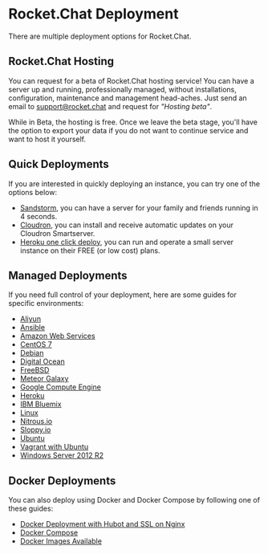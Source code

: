 # Rocket.Chat Deployment

There are multiple deployment options for Rocket.Chat.

## Rocket.Chat Hosting

You can request for a beta of Rocket.Chat hosting service! You can have a server up and running, professionally managed, without installations, configuration, maintenance and management head-aches. Just send an email to support@rocket.chat and request for _"Hosting beta"_.

While in Beta, the hosting is free. Once we leave the beta stage, you'll have the option to export your data if you do not want to continue service and want to host it yourself.

## Quick Deployments

If you are interested in quickly deploying an instance, you can try one of the options below:

* [Sandstorm](https://apps.sandstorm.io/app/vfnwptfn02ty21w715snyyczw0nqxkv3jvawcah10c6z7hj1hnu0), you can have a server for your family and friends running in 4 seconds.
* [Cloudron](https://cloudron.io/appstore.html#chat.rocket.cloudronapp), you can install and receive automatic updates on your Cloudron Smartserver.
* [Heroku one click deploy](https://heroku.com/deploy?template=https://github.com/RocketChat/Rocket.Chat/tree/master), you can run and operate a small server instance on their FREE (or low cost) plans.

## Managed Deployments

If you need full control of your deployment, here are some guides for specific environments:

- [Aliyun](Aliyun.md)
- [Ansible](Ansible.md)
- [Amazon Web Services](AWS.md)
- [CentOS 7](CentOS%207.md)
- [Debian](Debian.md)
- [Digital Ocean](Digital%20Ocean.md)
- [FreeBSD](FreeBSD.md)
- [Meteor Galaxy](Galaxy.md)
- [Google Compute Engine](Google%20Compute%20Engine.md)
- [Heroku](Heroku.md)
- [IBM Bluemix](IBM%20Bluemix.md)
- [Linux](Linux.md)
- [Nitrous.io](Nitrous.io.md)
- [Sloppy.io](Sloppy.io.md)
- [Ubuntu](Ubuntu.md)
- [Vagrant with Ubuntu](Vagrant%20with%20Ubuntu.md)
- [Windows Server 2012 R2](Windows-Server-2012-R2)

## Docker Deployments

You can also deploy using Docker and Docker Compose by following one of these guides:

- [Docker Deployment with Hubot and SSL on Nginx](Docker%20-%20Nginx%20SSL%20-%20Hubot.md)
- [Docker Compose](Docker%20Compose.md)
- [Docker Images Available](Docker%20Images%20Available.md)

